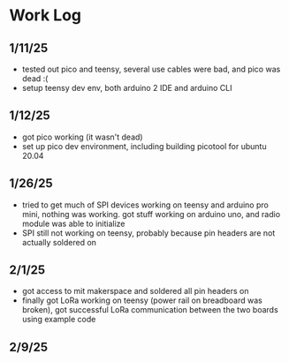 # Work Log

## 1/11/25
- tested out pico and teensy, several use cables were bad, and pico was dead :(
- setup teensy dev env, both arduino 2 IDE and arduino CLI

## 1/12/25
- got pico working (it wasn't dead)
- set up pico dev environment, including building picotool for ubuntu 20.04

## 1/26/25
- tried to get much of SPI devices working on teensy and arduino pro mini, nothing was working. got stuff working on arduino uno, and radio module was able to initialize
- SPI still not working on teensy, probably because pin headers are not actually soldered on

## 2/1/25
- got access to mit makerspace and soldered all pin headers on
- finally got LoRa working on teensy (power rail on breadboard was broken), got successful LoRa communication between the two boards using example code

## 2/9/25

